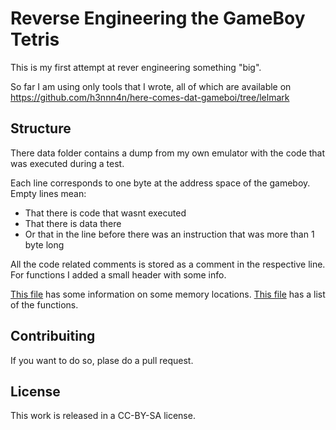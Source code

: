 Reverse Engineering the GameBoy Tetris
======================================

This is my first attempt at rever engineering something "big".

So far I am using only tools that I wrote, all of which are available on https://github.com/h3nnn4n/here-comes-dat-gameboi/tree/lelmark


Structure
---------

There data folder contains a dump from my own emulator with the code that was executed during a test.

Each line corresponds to one byte at the address space of the gameboy. Empty lines mean:
 - That there is code that wasnt executed
 - That there is data there
 - Or that in the line before there was an instruction that was more than 1 byte long

All the code related comments is stored as a comment in the respective line. For functions I added a small header with some info.

[This file](mem_locations.md) has some information on some memory locations.
[This file](function_table.md) has a list of the functions.


Contribuiting
------------

If you want to do so, plase do a pull request.


License
-------

This work is released in a CC-BY-SA license.
